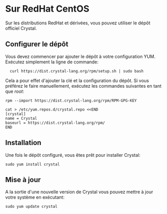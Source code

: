 # Sur RedHat  CentOS

Sur les distributions RedHat et dérivées, vous pouvez utiliser le dépôt officiel Crystal.

## Configurer le dépôt

Vous devez commencer par ajouter le dépôt à votre configuration YUM.
Exécutez simplement la ligne de commande:

```
  curl https://dist.crystal-lang.org/rpm/setup.sh | sudo bash
```

Cela a pour effet d'ajouter la clé et la configuration du dépôt.
Si vous préférez le faire manuellement, exécutez les commandes suivantes en tant que *root*:

```
rpm --import https://dist.crystal-lang.org/rpm/RPM-GPG-KEY

cat > /etc/yum.repos.d/crystal.repo <<END
[crystal]
name = Crystal
baseurl = https://dist.crystal-lang.org/rpm/
END
```

## Installation

Une fois le dépôt configuré, vous êtes prêt pour installer Crystal:

```
sudo yum install crystal
```

## Mise à jour

A la sortie d'une nouvelle version de Crystal vous pouvez mettre à jour votre système
en exécutant:

```
sudo yum update crystal
```

